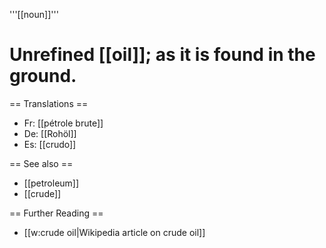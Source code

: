'''[[noun]]'''

# Unrefined [[oil]]; as it is found in the ground.

== Translations ==

* Fr: [[pétrole brute]]
* De: [[Rohöl]]
* Es: [[crudo]]

== See also ==

* [[petroleum]]
* [[crude]]

== Further Reading ==

* [[w:crude oil|Wikipedia article on crude oil]]